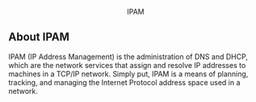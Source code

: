 <p align="center">IPAM</p>

## About IPAM

IPAM (IP Address Management) is the administration of DNS and DHCP, which are the network services that assign and resolve IP addresses to machines in a TCP/IP network. Simply put, IPAM is a means of planning, tracking, and managing the Internet Protocol address space used in a network.
